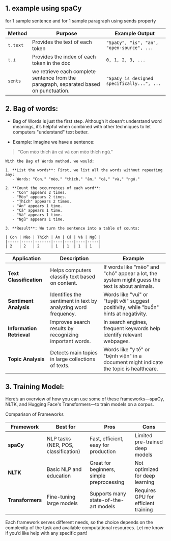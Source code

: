 
## 1. example using spaCy 
for 1 sample sentence and for 1 sample paragraph using sends property

| Method   | Purpose                                                                                | Example Output                             |
| -------- | -------------------------------------------------------------------------------------- | ------------------------------------------ |
| `t.text` | Provides the text of each token                                                        | `"SpaCy", "is", "an", "open-source", ...`  |
| `t.i`    | Provides the index of each token in the doc                                            | `0, 1, 2, 3, ...`                          |
| `sents`  | we retrieve each complete sentence from the paragraph, separated based on punctuation. | `"SpaCy is designed specifically...", ...` |


## 2. Bag of words: 

- Bag of Words is just the first step. Although it doesn’t understand word meanings, it’s helpful when combined with other techniques to let computers "understand" text better.

- Example: Imagine we have a sentence:
	
> 	"Con mèo thích ăn cá và con mèo thích ngủ."
	
	With the Bag of Words method, we would:
	
	1. **List the words**: First, we list all the words without repeating any:
	   - Words: "Con," "mèo," "thích," "ăn," "cá," "và," "ngủ."
	
	2. **Count the occurrences of each word**:
	   - "Con" appears 2 times.
	   - "Mèo" appears 2 times.
	   - "Thích" appears 2 times.
	   - "Ăn" appears 1 time.
	   - "Cá" appears 1 time.
	   - "Và" appears 1 time.
	   - "Ngủ" appears 1 time.
	
	3. **Result**: We turn the sentence into a table of counts:
	
	| Con | Mèo | Thích | Ăn | Cá | Và | Ngủ |
	|-----|-----|-------|----|----|----|-----|
	| 2   | 2   | 2     | 1  | 1  | 1  | 1   |

| **Application**           | **Description**                                               | **Example**                                                                                   |
| ------------------------- | ------------------------------------------------------------- | --------------------------------------------------------------------------------------------- |
| **Text Classification**   | Helps computers classify text based on content.               | If words like "mèo" and "chó" appear a lot, the system might guess the text is about animals. |
| **Sentiment Analysis**    | Identifies the sentiment in text by analyzing word frequency. | Words like "vui" or "tuyệt vời" suggest positivity, while "buồn" hints at negativity.         |
| **Information Retrieval** | Improves search results by recognizing important words.       | In search engines, frequent keywords help identify relevant webpages.                         |
| **Topic Analysis**        | Detects main topics in large collections of texts.            | Words like "y tế" or "bệnh viện" in a document might indicate the topic is healthcare.        |


## 3. Training Model: 
Here’s an overview of how you can use some of these frameworks—spaCy, NLTK, and Hugging Face's Transformers—to train models on a corpus.

 Comparison of Frameworks

| Framework    | Best for                          | Pros                                        | Cons                                |
|--------------|-----------------------------------|---------------------------------------------|-------------------------------------|
| **spaCy**    | NLP tasks (NER, POS, classification) | Fast, efficient, easy for production       | Limited pre-trained deep models    |
| **NLTK**     | Basic NLP and education           | Great for beginners, simple preprocessing   | Not optimized for deep learning    |
| **Transformers** | Fine-tuning large models        | Supports many state-of-the-art models       | Requires GPU for efficient training |

Each framework serves different needs, so the choice depends on the complexity of the task and available computational resources. Let me know if you’d like help with any specific part!